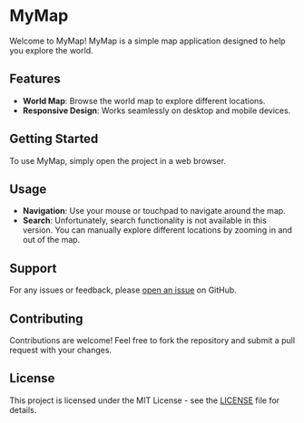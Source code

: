 # MyMap

Welcome to MyMap! MyMap is a simple map application designed to help you explore the world.

## Features

- **World Map**: Browse the world map to explore different locations.
- **Responsive Design**: Works seamlessly on desktop and mobile devices.

## Getting Started

To use MyMap, simply open the project in a web browser.

## Usage

- **Navigation**: Use your mouse or touchpad to navigate around the map.
- **Search**: Unfortunately, search functionality is not available in this version. You can manually explore different locations by zooming in and out of the map.

## Support

For any issues or feedback, please [open an issue](https://github.com/yourusername/MyMap/issues) on GitHub.

## Contributing

Contributions are welcome! Feel free to fork the repository and submit a pull request with your changes.

## License

This project is licensed under the MIT License - see the [LICENSE](LICENSE) file for details.

